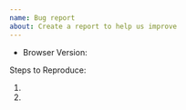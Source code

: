 ```yaml
---
name: Bug report
about: Create a report to help us improve
---
```


<!-- Please search existing issues to avoid creating duplicates. -->

<!-- Use Help > Report Issue to prefill these. -->
- Browser Version:

Steps to Reproduce:

1.
2.
